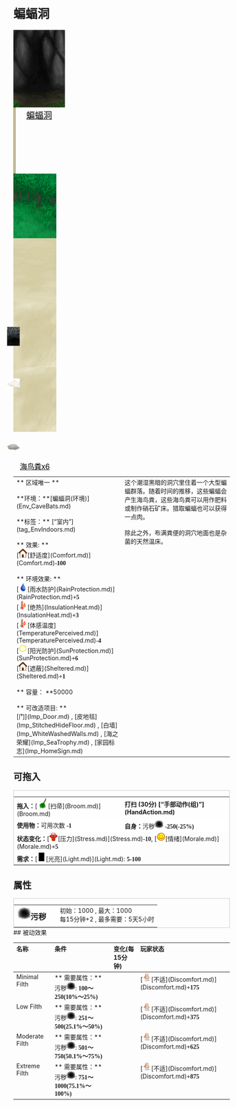 # 蝙蝠洞  
  
<div style="display:inline-block"><div class="gamedatalist" style="text-align:center;;min-height:0px;"><div class="gamecard" style="width:120px; height:180px;"><a href="CaveBats.md" style="color:black"><img decoding="async" src="../wiki/Sprite/BatCave.png" class="cardimage" style="max-width:120px;max-height:180px;"><span style="font-size: 20px;">蝙蝠洞</span></a></div></div><div class="gamedatalist" style="text-align:center;;min-height:0px;"><div style="height: 150px;border: 2px #a89765 solid;width: 1px;"></div></div><div class="gamedatalist" style="text-align:center;;min-height:0px;"><div class="gamecard" style="width:100px; height:150px;"><a href="JungleHighlands.md" style="color:black"><img decoding="async" src="../wiki/Sprite/JungleHighlands.png" class="cardimage" style="max-width:100px;max-height:150px;"><span style="font-size: 16.666666666666668px;">丛林高地</span></a></div></div><div class="gamedatalist" style="text-align:center;;min-height:0px;"><div class="gamecard" style="width:100px; height:150px;"><a href="BatColony.md" style="color:black"><img class="bg" decoding="async" src="../wiki/Sprite/BG_SandFront.png" href="a.md" style="max-width:100px;max-height:150px;"><img decoding="async" src="../wiki/Sprite/BatColony.png" class="cardimageNoBack" style="transform: translate(-50%, 0%) scale(0.2932551319648094);"><span style="font-size: 16.666666666666668px;">蝙蝠群</span></a></div></div><div class="gamedatalist" style="text-align:center;;min-height:0px;"><div class="gamecard" style="width:100px; height:150px;"><a href="NiterCrystals.md" style="color:black"><img class="bg" decoding="async" src="../wiki/Sprite/BG_SandTop.png" href="a.md" style="max-width:100px;max-height:150px;"><img decoding="async" src="../wiki/Sprite/NiterCrystals.png" class="cardimageNoBack" style="transform: translate(-50%, 0%) scale(0.2932551319648094);"><span style="font-size: 16.666666666666668px;">硝石晶体</span><span style="left:auto;right:5px;top:auto;bottom:5px;font-size: 16.666666666666668px;">x3</span></a></div></div><div class="gamedatalist" style="text-align:center;;min-height:0px;"><div class="gamecard" style="width:100px; height:150px;"><a href="Guano.md" style="color:black"><img class="bg" decoding="async" src="../wiki/Sprite/BG_SandTop.png" href="a.md" style="max-width:100px;max-height:150px;"><img decoding="async" src="../wiki/Sprite/Guano.png" class="cardimageNoBack" style="transform: translate(-50%, 0%) scale(0.2932551319648094);"><span style="font-size: 16.666666666666668px;">海鸟粪</span><span style="left:auto;right:5px;top:auto;bottom:5px;font-size: 16.666666666666668px;">x6</span></a></div></div></div>  
  
<table class="table table-bordered" data-toggle="table"  data-show-header="false"><thead style="display:none"><tr ><th  style="width:50%;text-align:left;vertical-align:top;"  >title</th><th  style="width:50%;text-align:left;vertical-align:top;"  ></th></tr></thead><tr ><td  style="width:50%;text-align:left;vertical-align:top;"  >** 区域唯一 **<br><br>**环境：**[蝙蝠洞(环境)](Env_CaveBats.md)<br><br>**标签：**	[“室内”](tag_EnvIndoors.md)<br><br>** 效果: **<br>[<div style="width:20px;display:inline-block;text-align:center"><img decoding="async" src="../wiki/Sprite/Comfort.png" href="a.md" style="max-width:20px;max-height:20px;"></div>[舒适度](Comfort.md)](Comfort.md)<span style="font-family:ui-monospace"><b>-100</b></span><br><br>** 环境效果: **<br>[<div style="width:20px;display:inline-block;text-align:center"><img decoding="async" src="../wiki/Sprite/Thirst.png" href="a.md" style="max-width:20px;max-height:20px;"></div>[雨水防护](RainProtection.md)](RainProtection.md)<span style="font-family:ui-monospace"><b>+5</b></span><br>[<div style="width:20px;display:inline-block;text-align:center"><img decoding="async" src="../wiki/Sprite/Hot.png" href="a.md" style="max-width:20px;max-height:20px;"></div>[绝热](InsulationHeat.md)](InsulationHeat.md)<span style="font-family:ui-monospace"><b>+3</b></span><br>[<div style="width:20px;display:inline-block;text-align:center"><img decoding="async" src="../wiki/Sprite/Hot.png" href="a.md" style="max-width:20px;max-height:20px;"></div>[体感温度](TemperaturePerceived.md)](TemperaturePerceived.md)<span style="font-family:ui-monospace"><b>-4</b></span><br>[<div style="width:20px;display:inline-block;text-align:center"><img decoding="async" src="../wiki/Sprite/SunIcon.png" href="a.md" style="max-width:20px;max-height:20px;"></div>[阳光防护](SunProtection.md)](SunProtection.md)<span style="font-family:ui-monospace"><b>+6</b></span><br>[<div style="width:20px;display:inline-block;text-align:center"><img decoding="async" src="../wiki/Sprite/Comfort.png" href="a.md" style="max-width:20px;max-height:20px;"></div>[遮蔽](Sheltered.md)](Sheltered.md)<span style="font-family:ui-monospace"><b>+1</b></span><br><br>** 容量： **50000<br><br>** 可改造项目: **<br>[门](Imp_Door.md) , [皮地毯](Imp_StitchedHideFloor.md) , [白墙](Imp_WhiteWashedWalls.md) , [海之荣耀](Imp_SeaTrophy.md) , [家园标志](Imp_HomeSign.md)</td><td  style="width:50%;text-align:left;vertical-align:top;"  >这个潮湿黑暗的洞穴里住着一个大型蝙蝠群落。随着时间的推移，这些蝙蝠会产生海鸟粪，这些海鸟粪可以用作肥料或制作硝石矿床。猎取蝙蝠也可以获得一点肉。<br><br>除此之外，布满粪便的洞穴地面也是杂菌的天然温床。</td></tr></tbody></table>  
  
## 可拖入  
<div  style="border:1px solid #CCC;"><table style="margin-bottom:0px;"><tr><td style="width:40%;text-align:left; background-color:#FEFEFE"><b>拖入：</b>[<div style="width:25px;display:inline-block;text-align:center"><img decoding="async" src="../wiki/Sprite/Broom.png" href="a.md" style="max-width:25px;max-height:25px;"></div>[扫帚](Broom.md)](Broom.md)</td><td style="width:40%;font-size:1em;font-weight:bold;background-color:#FEFEFE">打扫 (<font data-toggle="tooltip" data-placement="top" title="2TP">30分</font>) [“手部动作(组)”](HandAction.md)</td></tr><tr style="background-color:#FFFFFF"><td style=""><b>使用物：</b>可用次数  <span style="font-family:ui-monospace"><b>-1</b></span></td><td style=""><b>自身：</b>污秽<div style="width:20px;display:inline-block;text-align:center"><img decoding="async" src="../wiki/Sprite/Dirt4.png" href="a.md" style="max-width:20px;max-height:20px;"></div>  <span style="font-family:ui-monospace"><b>-250(-25%)</b></span></td></tr><tr><td colspan="2"><b>状态变化：</b>[<div style="width:20px;display:inline-block;text-align:center"><img decoding="async" src="../wiki/Sprite/Stress.png" href="a.md" style="max-width:20px;max-height:20px;"></div>[压力](Stress.md)](Stress.md)<span style="font-family:ui-monospace"><b>-10</b></span>, [<div style="width:20px;display:inline-block;text-align:center"><img decoding="async" src="../wiki/Sprite/Content.png" href="a.md" style="max-width:20px;max-height:20px;"></div>[情绪](Morale.md)](Morale.md)<span style="font-family:ui-monospace"><b>+5</b></span></td></tr><tr><td colspan="2"><b>需求：</b>[<div style="width:20px;display:inline-block;text-align:center"><img decoding="async" src="../wiki/Sprite/Darkness.png" href="a.md" style="max-width:20px;max-height:20px;"></div>[光亮](Light.md)](Light.md): <span style="font-family:ui-monospace"><b>5-100</b></span></td></tr></table></div>  
  
## 属性   
<div  style="border:1px solid #CCC;"><table style="margin-bottom:0px;"><tr><td style="width:30%;text-align:left; background-color:#FEFEFE;font-size:1.3em;font-weight:bold;"><div style="width:30px;display:inline-block;text-align:center"><img decoding="async" src="../wiki/Sprite/Dirt4.png" href="a.md" style="max-width:30px;max-height:30px;"></div>污秽</td><td style="font-size:1em;background-color:#FEFEFE">初始：1000 , 最大：1000<br>每15分钟+2 , 最多需要：<font data-toggle="tooltip" data-placement="top" title="500TP">5天5小时</font></td></tr><tr style="background-color:#FFFFFF"><td colspan=2></td></tr></table></div>  
## 被动效果  
<table class="table table-bordered" data-toggle="table"  ><thead style=""><tr ><th  style="text-align:left;vertical-align:top;"  >名称</th><th  style="text-align:left;vertical-align:top;"  >条件</th><th  style="text-align:left;vertical-align:top;"  data-sortable="true"  >变化(每15分钟)</th><th  style="text-align:left;vertical-align:top;"  >玩家状态</th></tr></thead><tr ><td  style="text-align:left;vertical-align:top;"  >Minimal Filth</td><td  style="text-align:left;vertical-align:top;"  >** 需要属性：**<br>污秽<div style="width:20px;display:inline-block;text-align:center"><img decoding="async" src="../wiki/Sprite/Dirt4.png" href="a.md" style="max-width:20px;max-height:20px;"></div>: <span style="font-family:ui-monospace"><b>100～250(10%～25%)</b></span></td><td  style="text-align:left;vertical-align:top;"  ></td><td  style="text-align:left;vertical-align:top;"  >[<div style="width:20px;display:inline-block;text-align:center"><img decoding="async" src="../wiki/Sprite/Discomfort.png" href="a.md" style="max-width:20px;max-height:20px;"></div>[不适](Discomfort.md)](Discomfort.md)<span style="font-family:ui-monospace"><b>+175</b></span></td></tr><tr ><td  style="text-align:left;vertical-align:top;"  >Low Filth</td><td  style="text-align:left;vertical-align:top;"  >** 需要属性：**<br>污秽<div style="width:20px;display:inline-block;text-align:center"><img decoding="async" src="../wiki/Sprite/Dirt4.png" href="a.md" style="max-width:20px;max-height:20px;"></div>: <span style="font-family:ui-monospace"><b>251～500(25.1%～50%)</b></span></td><td  style="text-align:left;vertical-align:top;"  ></td><td  style="text-align:left;vertical-align:top;"  >[<div style="width:20px;display:inline-block;text-align:center"><img decoding="async" src="../wiki/Sprite/Discomfort.png" href="a.md" style="max-width:20px;max-height:20px;"></div>[不适](Discomfort.md)](Discomfort.md)<span style="font-family:ui-monospace"><b>+375</b></span></td></tr><tr ><td  style="text-align:left;vertical-align:top;"  >Moderate Filth</td><td  style="text-align:left;vertical-align:top;"  >** 需要属性：**<br>污秽<div style="width:20px;display:inline-block;text-align:center"><img decoding="async" src="../wiki/Sprite/Dirt4.png" href="a.md" style="max-width:20px;max-height:20px;"></div>: <span style="font-family:ui-monospace"><b>501～750(50.1%～75%)</b></span></td><td  style="text-align:left;vertical-align:top;"  ></td><td  style="text-align:left;vertical-align:top;"  >[<div style="width:20px;display:inline-block;text-align:center"><img decoding="async" src="../wiki/Sprite/Discomfort.png" href="a.md" style="max-width:20px;max-height:20px;"></div>[不适](Discomfort.md)](Discomfort.md)<span style="font-family:ui-monospace"><b>+625</b></span></td></tr><tr ><td  style="text-align:left;vertical-align:top;"  >Extreme Filth</td><td  style="text-align:left;vertical-align:top;"  >** 需要属性：**<br>污秽<div style="width:20px;display:inline-block;text-align:center"><img decoding="async" src="../wiki/Sprite/Dirt4.png" href="a.md" style="max-width:20px;max-height:20px;"></div>: <span style="font-family:ui-monospace"><b>751～1000(75.1%～100%)</b></span></td><td  style="text-align:left;vertical-align:top;"  ></td><td  style="text-align:left;vertical-align:top;"  >[<div style="width:20px;display:inline-block;text-align:center"><img decoding="async" src="../wiki/Sprite/Discomfort.png" href="a.md" style="max-width:20px;max-height:20px;"></div>[不适](Discomfort.md)](Discomfort.md)<span style="font-family:ui-monospace"><b>+875</b></span></td></tr></tbody></table>  
  


<script>document.title="蝙蝠洞 - 卡牌生存百科 Card Survival Wiki";</script>